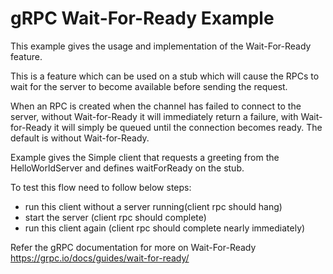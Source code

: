 gRPC Wait-For-Ready Example
=====================

This example gives the usage and implementation of the Wait-For-Ready feature.

This is a feature which can be used on a stub which will cause the RPCs to wait for the server to become available before sending the request.

When an RPC is created when the channel has failed to connect to the server, without Wait-for-Ready it will immediately return a failure, 
with Wait-for-Ready it will simply be queued until the connection becomes ready. 
The default is without Wait-for-Ready.

Example gives the Simple client that requests a greeting from the HelloWorldServer and defines waitForReady on the stub.

To test this flow need to follow below steps:
- run this client without a server running(client rpc should hang)
- start the server (client rpc should complete)
- run this client again (client rpc should complete nearly immediately)

Refer the gRPC documentation for more on Wait-For-Ready https://grpc.io/docs/guides/wait-for-ready/